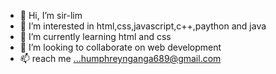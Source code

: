 - 👋 Hi, I’m sir-lim
- 👀 I’m interested in html,css,javascript,c++,paython and java
- 🌱 I’m currently learning html and css
- 💞️ I’m looking to collaborate on web development
- 📫  reach me ...humphreynganga689@gmail.com

<!---
sir-lim/sir-lim is a ✨ special ✨ repository because its `README.md` (this file) appears on your GitHub profile.
You can click the Preview link to take a look at your changes.
--->
